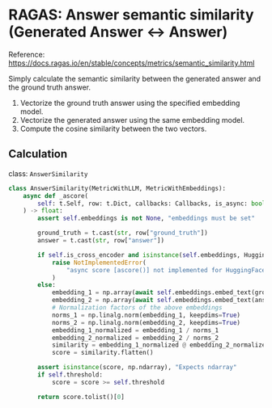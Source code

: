 # RAGAS: Answer semantic similarity (Generated Answer <-> Answer)
Reference: https://docs.ragas.io/en/stable/concepts/metrics/semantic_similarity.html

Simply calculate the semantic similarity between the generated answer and the ground truth answer.
1. Vectorize the ground truth answer using the specified embedding model.
2. Vectorize the generated answer using the same embedding model.
3. Compute the cosine similarity between the two vectors.

## Calculation
class: `AnswerSimilarity`

```python
class AnswerSimilarity(MetricWithLLM, MetricWithEmbeddings):
    async def _ascore(
        self: t.Self, row: t.Dict, callbacks: Callbacks, is_async: bool
    ) -> float:
        assert self.embeddings is not None, "embeddings must be set"

        ground_truth = t.cast(str, row["ground_truth"])
        answer = t.cast(str, row["answer"])

        if self.is_cross_encoder and isinstance(self.embeddings, HuggingfaceEmbeddings):
            raise NotImplementedError(
                "async score [ascore()] not implemented for HuggingFace embeddings"
            )
        else:
            embedding_1 = np.array(await self.embeddings.embed_text(ground_truth))
            embedding_2 = np.array(await self.embeddings.embed_text(answer))
            # Normalization factors of the above embeddings
            norms_1 = np.linalg.norm(embedding_1, keepdims=True)
            norms_2 = np.linalg.norm(embedding_2, keepdims=True)
            embedding_1_normalized = embedding_1 / norms_1
            embedding_2_normalized = embedding_2 / norms_2
            similarity = embedding_1_normalized @ embedding_2_normalized.T
            score = similarity.flatten()

        assert isinstance(score, np.ndarray), "Expects ndarray"
        if self.threshold:
            score = score >= self.threshold

        return score.tolist()[0]
```
